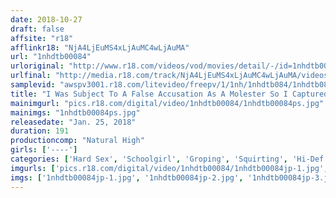 ```yaml
---
date: 2018-10-27
draft: false
affsite: "r18"
afflinkr18: "NjA4LjEuMS4xLjAuMC4wLjAuMA"
url: "1nhdtb00084"
urloriginal: "http://www.r18.com/videos/vod/movies/detail/-/id=1nhdtb00084"
urlfinal: "http://media.r18.com/track/NjA4LjEuMS4xLjAuMC4wLjAuMA/videos/vod/movies/detail/-/id=1nhdtb00084"
samplevid: "awspv3001.r18.com/litevideo/freepv/1/1nh/1nhdtb084/1nhdtb084_dmb_w.mp4"
title: "I Was Subject To A False Accusation As A Molester So I Captured This Bitchy Female Student And Punished Her In Weeping And Sobbing Sex"
mainimgurl: "pics.r18.com/digital/video/1nhdtb00084/1nhdtb00084ps.jpg"
mainimgs: "1nhdtb00084ps.jpg"
releasedate: "Jan. 25, 2018"
duration: 191
productioncomp: "Natural High"
girls: ['----']
categories: ['Hard Sex', 'Schoolgirl', 'Groping', 'Squirting', 'Hi-Def']
imgurls: ['pics.r18.com/digital/video/1nhdtb00084/1nhdtb00084jp-1.jpg', 'pics.r18.com/digital/video/1nhdtb00084/1nhdtb00084jp-2.jpg', 'pics.r18.com/digital/video/1nhdtb00084/1nhdtb00084jp-3.jpg', 'pics.r18.com/digital/video/1nhdtb00084/1nhdtb00084jp-4.jpg', 'pics.r18.com/digital/video/1nhdtb00084/1nhdtb00084jp-5.jpg', 'pics.r18.com/digital/video/1nhdtb00084/1nhdtb00084jp-6.jpg', 'pics.r18.com/digital/video/1nhdtb00084/1nhdtb00084jp-7.jpg', 'pics.r18.com/digital/video/1nhdtb00084/1nhdtb00084jp-8.jpg', 'pics.r18.com/digital/video/1nhdtb00084/1nhdtb00084jp-9.jpg', 'pics.r18.com/digital/video/1nhdtb00084/1nhdtb00084jp-10.jpg', 'pics.r18.com/digital/video/1nhdtb00084/1nhdtb00084jp-11.jpg', 'pics.r18.com/digital/video/1nhdtb00084/1nhdtb00084jp-12.jpg', 'pics.r18.com/digital/video/1nhdtb00084/1nhdtb00084jp-13.jpg', 'pics.r18.com/digital/video/1nhdtb00084/1nhdtb00084jp-14.jpg', 'pics.r18.com/digital/video/1nhdtb00084/1nhdtb00084jp-15.jpg', 'pics.r18.com/digital/video/1nhdtb00084/1nhdtb00084jp-16.jpg', 'pics.r18.com/digital/video/1nhdtb00084/1nhdtb00084jp-17.jpg', 'pics.r18.com/digital/video/1nhdtb00084/1nhdtb00084jp-18.jpg', 'pics.r18.com/digital/video/1nhdtb00084/1nhdtb00084jp-19.jpg', 'pics.r18.com/digital/video/1nhdtb00084/1nhdtb00084jp-20.jpg']
imgs: ['1nhdtb00084jp-1.jpg', '1nhdtb00084jp-2.jpg', '1nhdtb00084jp-3.jpg', '1nhdtb00084jp-4.jpg', '1nhdtb00084jp-5.jpg', '1nhdtb00084jp-6.jpg', '1nhdtb00084jp-7.jpg', '1nhdtb00084jp-8.jpg', '1nhdtb00084jp-9.jpg', '1nhdtb00084jp-10.jpg', '1nhdtb00084jp-11.jpg', '1nhdtb00084jp-12.jpg', '1nhdtb00084jp-13.jpg', '1nhdtb00084jp-14.jpg', '1nhdtb00084jp-15.jpg', '1nhdtb00084jp-16.jpg', '1nhdtb00084jp-17.jpg', '1nhdtb00084jp-18.jpg', '1nhdtb00084jp-19.jpg', '1nhdtb00084jp-20.jpg']
---
```

